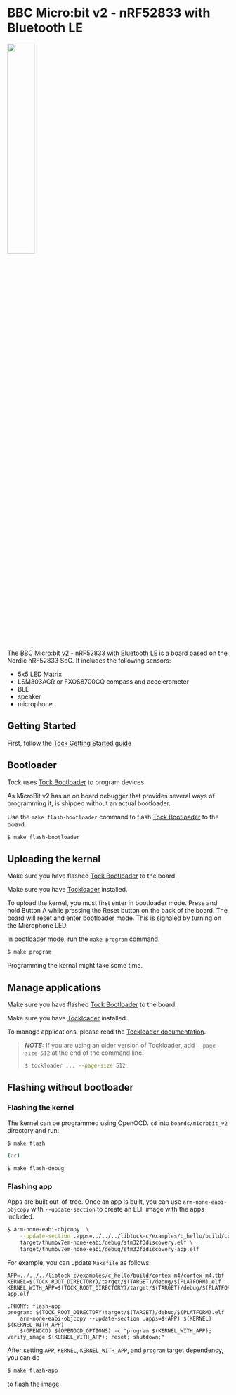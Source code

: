 BBC Micro:bit v2 - nRF52833 with Bluetooth LE
==================================================

<img src="https://cdn.sanity.io/images/ajwvhvgo/production/a7f49eb570ce06cf107dde7babaa5201411a41a1-660x720.jpg?q=80&fit=max&auto=format" width="35%">

The [BBC Micro:bit v2 - nRF52833 with Bluetooth LE](https://microbit.org/new-microbit/) is a
board based on the Nordic nRF52833 SoC. It includes the
following sensors:

- 5x5 LED Matrix
- LSM303AGR or FXOS8700CQ compass and accelerometer
- BLE
- speaker
- microphone

## Getting Started

First, follow the [Tock Getting Started guide](../../../doc/Getting_Started.md)

## Bootloader

Tock uses [Tock Bootloader](https://github.com/tock/tock-bootloader) to program devices.

As MicroBit v2 has an on board debugger that provides several ways of programming it, is shipped without an actual bootloader.

Use the `make flash-bootloader` command to flash [Tock Bootloader](https://github.com/tock/tock-bootloader) to the board.

```bash
$ make flash-bootloader
```

## Uploading the kernal

Make sure you have flashed [Tock Bootloader](https://github.com/tock/tock-bootloader) to the board.

Make sure you have [Tockloader](https://github.com/tock/tockloader) installed.

To upload the kernel, you must first enter in bootloader mode. Press and hold Button A while pressing the Reset button on the back of the board.
The board will reset and enter bootloader mode. This is signaled by turning on the Microphone LED.

In bootloader mode, run the `make program` command.

```bash
$ make program
```

Programming the kernal might take some time.

## Manage applications

Make sure you have flashed [Tock Bootloader](https://github.com/tock/tock-bootloader) to the board.

Make sure you have [Tockloader](https://github.com/tock/tockloader) installed.

To manage applications, please read the [Tockloader documentation](https://github.com/tock/tockloader/blob/master/docs/index.md).

> **_NOTE:_**  If you are using an older version of Tockloader, add `--page-size 512` at the end of the command line.
>
> ```bash
> $ tockloader ... --page-size 512
> ```


## Flashing without bootloader
### Flashing the kernel

The kernel can be programmed using OpenOCD. `cd` into `boards/microbit_v2`
directory and run:

```bash
$ make flash

(or)

$ make flash-debug
```

### Flashing app

Apps are built out-of-tree. Once an app is built, you can use
`arm-none-eabi-objcopy` with `--update-section` to create an ELF image with the
apps included.

```bash
$ arm-none-eabi-objcopy  \
    --update-section .apps=../../../libtock-c/examples/c_hello/build/cortex-m4/cortex-m4.tbf \
    target/thumbv7em-none-eabi/debug/stm32f3discovery.elf \
    target/thumbv7em-none-eabi/debug/stm32f3discovery-app.elf
```

For example, you can update `Makefile` as follows.

```
APP=../../../libtock-c/examples/c_hello/build/cortex-m4/cortex-m4.tbf
KERNEL=$(TOCK_ROOT_DIRECTORY)/target/$(TARGET)/debug/$(PLATFORM).elf
KERNEL_WITH_APP=$(TOCK_ROOT_DIRECTORY)/target/$(TARGET)/debug/$(PLATFORM)-app.elf

.PHONY: flash-app
program: $(TOCK_ROOT_DIRECTORY)target/$(TARGET)/debug/$(PLATFORM).elf
    arm-none-eabi-objcopy --update-section .apps=$(APP) $(KERNEL) $(KERNEL_WITH_APP)
	$(OPENOCD) $(OPENOCD_OPTIONS) -c "program $(KERNEL_WITH_APP); verify_image $(KERNEL_WITH_APP); reset; shutdown;"
```

After setting `APP`, `KERNEL`, `KERNEL_WITH_APP`, and `program` target
dependency, you can do

```bash
$ make flash-app
```

to flash the image.
